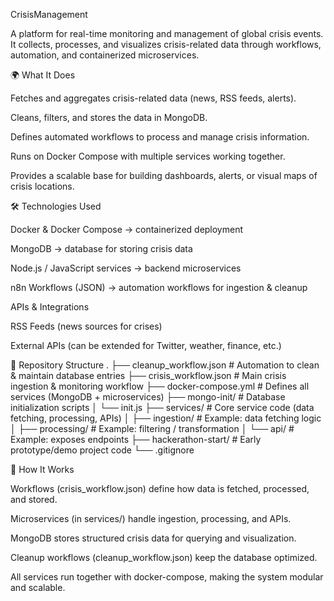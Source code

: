 CrisisManagement

A platform for real-time monitoring and management of global crisis events.
It collects, processes, and visualizes crisis-related data through workflows, automation, and containerized microservices.

🌍 What It Does

Fetches and aggregates crisis-related data (news, RSS feeds, alerts).

Cleans, filters, and stores the data in MongoDB.

Defines automated workflows to process and manage crisis information.

Runs on Docker Compose with multiple services working together.

Provides a scalable base for building dashboards, alerts, or visual maps of crisis locations.

🛠️ Technologies Used

Docker & Docker Compose → containerized deployment

MongoDB → database for storing crisis data

Node.js / JavaScript services → backend microservices

n8n Workflows (JSON) → automation workflows for ingestion & cleanup

APIs & Integrations

RSS Feeds (news sources for crises)

External APIs (can be extended for Twitter, weather, finance, etc.)

📂 Repository Structure
.
├── cleanup_workflow.json     # Automation to clean & maintain database entries
├── crisis_workflow.json      # Main crisis ingestion & monitoring workflow
├── docker-compose.yml        # Defines all services (MongoDB + microservices)
├── mongo-init/               # Database initialization scripts
│   └── init.js
├── services/                 # Core service code (data fetching, processing, APIs)
│   ├── ingestion/            # Example: data fetching logic
│   ├── processing/           # Example: filtering / transformation
│   └── api/                  # Example: exposes endpoints
├── hackerathon-start/        # Early prototype/demo project code
└── .gitignore

🚀 How It Works

Workflows (crisis_workflow.json) define how data is fetched, processed, and stored.

Microservices (in services/) handle ingestion, processing, and APIs.

MongoDB stores structured crisis data for querying and visualization.

Cleanup workflows (cleanup_workflow.json) keep the database optimized.

All services run together with docker-compose, making the system modular and scalable.
